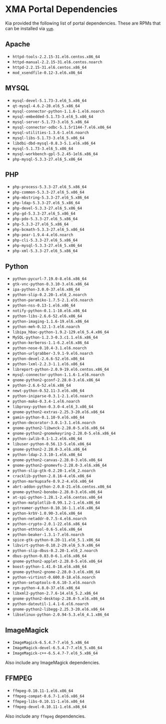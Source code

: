 # XMA Portal Dependencies

Kia provided the following list of portal dependencies.  These are RPMs that
can be installed via [`yum`](https://fedoraproject.org/wiki/EPEL).


## Apache

* `httpd-tools-2.2.15-31.el6.centos.x86_64`
* `httpd-manual-2.2.15-31.el6.centos.noarch`
* `httpd-2.2.15-31.el6.centos.x86_64`
* `mod_xsendfile-0.12-3.el6.x86_64`


## MYSQL

* `mysql-devel-5.1.73-3.el6_5.x86_64`
* `qt-mysql-4.6.2-28.el6_5.x86_64`
* `mysql-connector-python-1.1.6-1.el6.noarch`
* `mysql-embedded-5.1.73-3.el6_5.x86_64`
* `mysql-server-5.1.73-3.el6_5.x86_64`
* `mysql-connector-odbc-5.1.5r1144-7.el6.x86_64`
* `mysql-utilities-1.3.6-1.el6.noarch`
* `mysql-libs-5.1.73-3.el6_5.x86_64`
* `libdbi-dbd-mysql-0.8.3-5.1.el6.x86_64`
* `mysql-5.1.73-3.el6_5.x86_64`
* `mysql-workbench-gpl-5.2.45-1el6.x86_64`
* `php-mysql-5.3.3-27.el6_5.x86_64`


## PHP

* `php-process-5.3.3-27.el6_5.x86_64`
* `php-common-5.3.3-27.el6_5.x86_64`
* `php-mbstring-5.3.3-27.el6_5.x86_64`
* `php-ldap-5.3.3-27.el6_5.x86_64`
* `php-devel-5.3.3-27.el6_5.x86_64`
* `php-gd-5.3.3-27.el6_5.x86_64`
* `php-pdo-5.3.3-27.el6_5.x86_64`
* `php-5.3.3-27.el6_5.x86_64`
* `php-bcmath-5.3.3-27.el6_5.x86_64`
* `php-pear-1.9.4-4.el6.noarch`
* `php-cli-5.3.3-27.el6_5.x86_64`
* `php-mysql-5.3.3-27.el6_5.x86_64`
* `php-xml-5.3.3-27.el6_5.x86_64`


## Python

* `python-pycurl-7.19.0-8.el6.x86_64`
* `gtk-vnc-python-0.3.10-3.el6.x86_64`
* `ipa-python-3.0.0-37.el6.x86_64`
* `python-slip-0.2.20-1.el6_2.noarch`
* `python-paramiko-1.7.5-2.1.el6.noarch`
* `python-nss-0.13-1.el6.x86_64`
* `notify-python-0.1.1-10.el6.x86_64`
* `python-libs-2.6.6-52.el6.x86_64`
* `python-imaging-1.1.6-19.el6.x86_64`
* `python-meh-0.12.1-3.el6.noarch`
* `libipa_hbac-python-1.9.2-129.el6_5.4.x86_64`
* `MySQL-python-1.2.3-0.3.c1.1.el6.x86_64`
* `python-kerberos-1.1-6.2.el6.x86_64`
* `python-nose-0.10.4-3.1.el6.noarch`
* `python-urlgrabber-3.9.1-9.el6.noarch`
* `python-devel-2.6.6-52.el6.x86_64`
* `python-lxml-2.2.3-1.1.el6.x86_64`
* `libreport-python-2.0.9-19.el6.centos.x86_64`
* `mysql-connector-python-1.1.6-1.el6.noarch`
* `gnome-python2-gconf-2.28.0-3.el6.x86_64`
* `python-2.6.6-52.el6.x86_64`
* `newt-python-0.52.11-3.el6.x86_64`
* `python-iniparse-0.3.1-2.1.el6.noarch`
* `python-mako-0.3.4-1.el6.noarch`
* `libproxy-python-0.3.0-4.el6_3.x86_64`
* `gnome-python2-extras-2.25.3-20.el6.x86_64`
* `gamin-python-0.1.10-9.el6.x86_64`
* `python-decorator-3.0.1-3.1.el6.noarch`
* `gnome-python2-libwnck-2.28.0-5.el6.x86_64`
* `gnome-python2-gnomekeyring-2.28.0-5.el6.x86_64`
* `python-iwlib-0.1-1.2.el6.x86_64`
* `libuser-python-0.56.13-5.el6.x86_64`
* `gnome-python2-2.28.0-3.el6.x86_64`
* `python-ldap-2.3.10-1.el6.x86_64`
* `gnome-python2-canvas-2.28.0-3.el6.x86_64`
* `gnome-python2-gnomevfs-2.28.0-3.el6.x86_64`
* `python-slip-gtk-0.2.20-1.el6_2.noarch`
* `cracklib-python-2.8.16-4.el6.x86_64`
* `python-markupsafe-0.9.2-4.el6.x86_64`
* `abrt-addon-python-2.0.8-21.el6.centos.x86_64`
* `gnome-python2-bonobo-2.28.0-3.el6.x86_64`
* `at-spi-python-1.28.1-2.el6.centos.x86_64`
* `python-matplotlib-0.99.1.2-1.el6.x86_64`
* `gstreamer-python-0.10.16-1.1.el6.x86_64`
* `python-krbV-1.0.90-3.el6.x86_64`
* `python-netaddr-0.7.5-4.el6.noarch`
* `python-crypto-2.0.1-22.el6.x86_64`
* `python-ethtool-0.6-5.el6.x86_64`
* `python-beaker-1.3.1-7.el6.noarch`
* `spice-gtk-python-0.20-11.el6_5.1.x86_64`
* `libvirt-python-0.10.2-29.el6_5.9.x86_64`
* `python-slip-dbus-0.2.20-1.el6_2.noarch`
* `dbus-python-0.83.0-6.1.el6.x86_64`
* `gnome-python2-applet-2.28.0-5.el6.x86_64`
* `boost-python-1.41.0-18.el6.x86_64`
* `gnome-python2-gnome-2.28.0-3.el6.x86_64`
* `python-virtinst-0.600.0-18.el6.noarch`
* `python-setuptools-0.6.10-3.el6.noarch`
* `rpm-python-4.8.0-37.el6.x86_64`
* `libxml2-python-2.7.6-14.el6_5.2.x86_64`
* `gnome-python2-desktop-2.28.0-5.el6.x86_64`
* `python-dateutil-1.4.1-6.el6.noarch`
* `gnome-python2-libegg-2.25.3-20.el6.x86_64`
* `libselinux-python-2.0.94-5.3.el6_4.1.x86_64`


## ImageMagick

* `ImageMagick-6.5.4.7-7.el6_5.x86_64`
* `ImageMagick-devel-6.5.4.7-7.el6_5.x86_64`
* `ImageMagick-c++-6.5.4.7-7.el6_5.x86_64`

Also include any ImageMagick dependencies.


## FFMPEG 

* `ffmpeg-0.10.11-1.el6.x86_64`
* `ffmpeg-compat-0.6.7-1.el6.x86_64`
* `ffmpeg-libs-0.10.11-1.el6.x86_64`
* `ffmpeg-devel-0.10.11-1.el6.x86_64`

Also include any `ffmpeg` dependencies.
